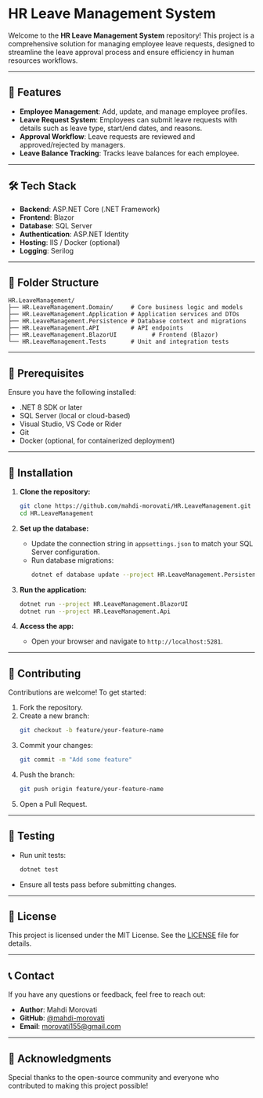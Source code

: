 # HR Leave Management System

Welcome to the **HR Leave Management System** repository! This project is a comprehensive solution for managing employee leave requests, designed to streamline the leave approval process and ensure efficiency in human resources workflows.

---

## 🚀 Features

- **Employee Management**: Add, update, and manage employee profiles.
- **Leave Request System**: Employees can submit leave requests with details such as leave type, start/end dates, and reasons.
- **Approval Workflow**: Leave requests are reviewed and approved/rejected by managers.
- **Leave Balance Tracking**: Tracks leave balances for each employee.

---

## 🛠️ Tech Stack

- **Backend**: ASP.NET Core (.NET Framework)
- **Frontend**: Blazor
- **Database**: SQL Server
- **Authentication**: ASP.NET Identity
- **Hosting**: IIS / Docker (optional)
- **Logging**: Serilog

---

## 📂 Folder Structure

```
HR.LeaveManagement/
├── HR.LeaveManagement.Domain/     # Core business logic and models
├── HR.LeaveManagement.Application # Application services and DTOs
├── HR.LeaveManagement.Persistence # Database context and migrations
├── HR.LeaveManagement.API         # API endpoints
├── HR.LeaveManagement.BlazorUI          # Frontend (Blazor)
└── HR.LeaveManagement.Tests       # Unit and integration tests
```

---

## 🚧 Prerequisites

Ensure you have the following installed:

- .NET 8 SDK or later
- SQL Server (local or cloud-based)
- Visual Studio, VS Code or Rider
- Git
- Docker (optional, for containerized deployment)

---

## 🔧 Installation

1. **Clone the repository:**
   ```bash
   git clone https://github.com/mahdi-morovati/HR.LeaveManagement.git
   cd HR.LeaveManagement
   ```

2. **Set up the database:**
   - Update the connection string in `appsettings.json` to match your SQL Server configuration.
   - Run database migrations:
     ```bash
     dotnet ef database update --project HR.LeaveManagement.Persistence
     ```

3. **Run the application:**
   ```bash
   dotnet run --project HR.LeaveManagement.BlazorUI
   dotnet run --project HR.LeaveManagement.Api
   ```

4. **Access the app:**
   - Open your browser and navigate to `http://localhost:5281`.

---

## 🤝 Contributing

Contributions are welcome! To get started:

1. Fork the repository.
2. Create a new branch:
   ```bash
   git checkout -b feature/your-feature-name
   ```
3. Commit your changes:
   ```bash
   git commit -m "Add some feature"
   ```
4. Push the branch:
   ```bash
   git push origin feature/your-feature-name
   ```
5. Open a Pull Request.

---

## 🧪 Testing

- Run unit tests:
  ```bash
  dotnet test
  ```
- Ensure all tests pass before submitting changes.

---

## 📜 License

This project is licensed under the MIT License. See the [LICENSE](LICENSE) file for details.

---

## 📞 Contact

If you have any questions or feedback, feel free to reach out:
- **Author**: Mahdi Morovati
- **GitHub**: [@mahdi-morovati](https://github.com/mahdi-morovati)
- **Email**: [morovati155@gmail.com](mailto:morovati155@gmail.com)

---

## 🌟 Acknowledgments

Special thanks to the open-source community and everyone who contributed to making this project possible!
